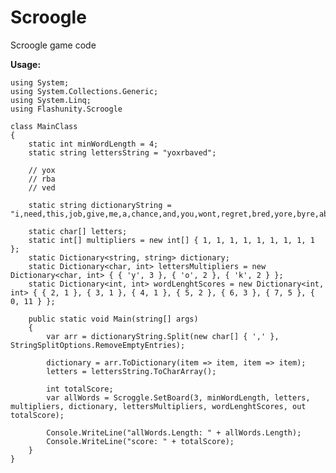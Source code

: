# Scroogle
Scroogle game code

**Usage:**

	using System;
	using System.Collections.Generic;
	using System.Linq;
	using Flashunity.Scroogle

    class MainClass
    {
        static int minWordLength = 4;
        static string lettersString = "yoxrbaved";

        // yox
        // rba
        // ved

        static string dictionaryString = "i,need,this,job,give,me,a,chance,and,you,wont,regret,bred,yore,byre,abed,oread,bore,orby,robed,broad,byroad,robe,bored,derby,bade,aero,read,orbed,verb,aery,bead,bread,very,road";

        static char[] letters;
        static int[] multipliers = new int[] { 1, 1, 1, 1, 1, 1, 1, 1, 1 };
        static Dictionary<string, string> dictionary;
        static Dictionary<char, int> lettersMultipliers = new Dictionary<char, int> { { 'y', 3 }, { 'o', 2 }, { 'k', 2 } };
        static Dictionary<int, int> wordLenghtScores = new Dictionary<int, int> { { 2, 1 }, { 3, 1 }, { 4, 1 }, { 5, 2 }, { 6, 3 }, { 7, 5 }, { 0, 11 } };

        public static void Main(string[] args)
        {
            var arr = dictionaryString.Split(new char[] { ',' }, StringSplitOptions.RemoveEmptyEntries);

            dictionary = arr.ToDictionary(item => item, item => item);
            letters = lettersString.ToCharArray();

            int totalScore;
            var allWords = Scroggle.SetBoard(3, minWordLength, letters, multipliers, dictionary, lettersMultipliers, wordLenghtScores, out totalScore);

            Console.WriteLine("allWords.Length: " + allWords.Length);
            Console.WriteLine("score: " + totalScore);
        }
    }

